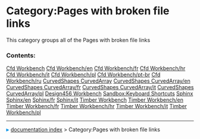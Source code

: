 # Category:Pages with broken file links
This category groups all of the Pages with broken file links

### Contents:

    
  [Cfd Workbench](Cfd_Workbench.md)                               [Cfd Workbench/en](Cfd_Workbench/en.md)                         [Cfd Workbench/fr](Cfd_Workbench/fr.md)
  [Cfd Workbench/hr](Cfd_Workbench/hr.md)                         [Cfd Workbench/it](Cfd_Workbench/it.md)                         [Cfd Workbench/pl](Cfd_Workbench/pl.md)
  [Cfd Workbench/pt-br](Cfd_Workbench/pt-br.md)                   [Cfd Workbench/ru](Cfd_Workbench/ru.md)                         [CurvedShapes CurvedArray](CurvedShapes_CurvedArray.md)
  [CurvedShapes CurvedArray/en](CurvedShapes_CurvedArray/en.md)   [CurvedShapes CurvedArray/fr](CurvedShapes_CurvedArray/fr.md)   [CurvedShapes CurvedArray/it](CurvedShapes_CurvedArray/it.md)
  [CurvedShapes CurvedArray/pl](CurvedShapes_CurvedArray/pl.md)   [Design456 Workbench](Design456_Workbench.md)                   [Sandbox:Keyboard Shortcuts](Sandbox_Keyboard_Shortcuts.md)
  [Sphinx](Sphinx.md)                                             [Sphinx/en](Sphinx/en.md)                                       [Sphinx/fr](Sphinx/fr.md)
  [Sphinx/it](Sphinx/it.md)                                       [Timber Workbench](Timber_Workbench.md)                         [Timber Workbench/en](Timber_Workbench/en.md)
  [Timber Workbench/fr](Timber_Workbench/fr.md)                   [Timber Workbench/hr](Timber_Workbench/hr.md)                   [Timber Workbench/it](Timber_Workbench/it.md)
  [Timber Workbench/pl](Timber_Workbench/pl.md)



---
![](images/Right_arrow.png) [documentation index](../README.md) > Category:Pages with broken file links
